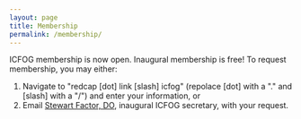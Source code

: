 ```yaml
---
layout: page
title: Membership
permalink: /membership/
---
```


ICFOG membership is now open. Inaugural membership is free! To request membership, you may either:

1. Navigate to "redcap [dot] link [slash] icfog" (repolace [dot] with a "." and [slash] with a "/") and enter your information, or
2. Email [Stewart Factor, DO](mailto:sfactor@emory.edu), inaugural ICFOG secretary, with your request.

